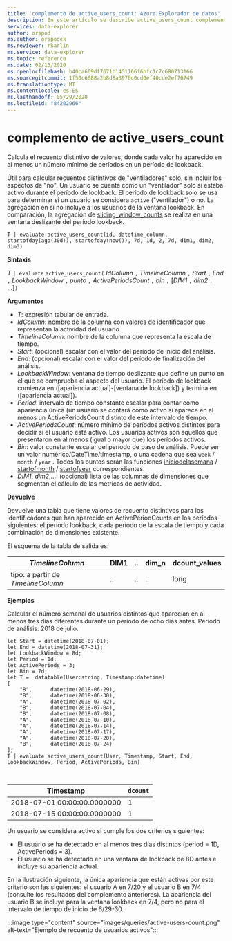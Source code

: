 ```yaml
---
title: 'complemento de active_users_count: Azure Explorador de datos'
description: En este artículo se describe active_users_count complemento en Azure Explorador de datos.
services: data-explorer
author: orspod
ms.author: orspodek
ms.reviewer: rkarlin
ms.service: data-explorer
ms.topic: reference
ms.date: 02/13/2020
ms.openlocfilehash: b40ca669df7671b1451166f6bfc1c7c680713166
ms.sourcegitcommit: 1f50c6688a2b8d8a3976c0cd0ef40cde2ef76749
ms.translationtype: MT
ms.contentlocale: es-ES
ms.lasthandoff: 05/29/2020
ms.locfileid: "84202966"
---
```

# <a name="active_users_count-plugin"></a>complemento de active_users_count

Calcula el recuento distintivo de valores, donde cada valor ha aparecido en al menos un número mínimo de períodos en un período de lookback.

Útil para calcular recuentos distintivos de "ventiladores" solo, sin incluir los aspectos de "no". Un usuario se cuenta como un "ventilador" solo si estaba activo durante el período de lookback. El período de lookback solo se usa para determinar si un usuario se considera `active` ("ventilador") o no. La agregación en sí no incluye a los usuarios de la ventana lookback. En comparación, la agregación de [sliding_window_counts](sliding-window-counts-plugin.md) se realiza en una ventana deslizante del período lookback.

```kusto
T | evaluate active_users_count(id, datetime_column, startofday(ago(30d)), startofday(now()), 7d, 1d, 2, 7d, dim1, dim2, dim3)
```

**Sintaxis**

*T* `| evaluate` `active_users_count(` *IdColumn* `,` *TimelineColumn* `,` *Start* `,` *End* `,` *LookbackWindow* `,` *punto* `,` *ActivePeriodsCount* `,` *bin* `,` [*DIM1* `,` *dim2* `,` ...]`)`

**Argumentos**

* *T*: expresión tabular de entrada.
* *IdColumn*: nombre de la columna con valores de identificador que representan la actividad del usuario. 
* *TimelineColumn*: nombre de la columna que representa la escala de tiempo.
* *Start*: (opcional) escalar con el valor del período de inicio del análisis.
* *End*: (opcional) escalar con el valor del período de finalización del análisis.
* *LookbackWindow*: ventana de tiempo deslizante que define un punto en el que se comprueba el aspecto del usuario. El período de lookback comienza en ([apariencia actual]-[ventana de lookback]) y termina en ([apariencia actual]). 
* *Period*: intervalo de tiempo constante escalar para contar como apariencia única (un usuario se contará como activo si aparece en al menos un ActivePeriodsCount distinto de este intervalo de tiempo.
* *ActivePeriodsCount*: número mínimo de períodos activos distintos para decidir si el usuario está activo. Los usuarios activos son aquellos que presentaron en al menos (igual o mayor que) los períodos activos.
* *Bin*: valor constante escalar del período de paso de análisis. Puede ser un valor numérico/DateTime/timestamp, o una cadena que sea `week` / `month` / `year` . Todos los puntos serán las funciones [iniciodelasemana](startofweekfunction.md) / [startofmonth](startofmonthfunction.md) / [startofyear](startofyearfunction.md) correspondientes.
* *DIM1*, *dim2*,...: (opcional) lista de las columnas de dimensiones que segmentan el cálculo de las métricas de actividad.

**Devuelve**

Devuelve una tabla que tiene valores de recuento distintivos para los identificadores que han aparecido en ActivePeriodCounts en los períodos siguientes: el período lookback, cada período de la escala de tiempo y cada combinación de dimensiones existente.

El esquema de la tabla de salida es:

|*TimelineColumn*|DIM1|..|dim_n|dcount_values|
|---|---|---|---|---|
|tipo: a partir de *TimelineColumn*|..|..|..|long|


**Ejemplos**

Calcular el número semanal de usuarios distintos que aparecían en al menos tres días diferentes durante un período de ocho días antes. Período de análisis: 2018 de julio.

```kusto
let Start = datetime(2018-07-01);
let End = datetime(2018-07-31);
let LookbackWindow = 8d;
let Period = 1d;
let ActivePeriods = 3;
let Bin = 7d; 
let T =  datatable(User:string, Timestamp:datetime)
[
    "B",      datetime(2018-06-29),
    "B",      datetime(2018-06-30),
    "A",      datetime(2018-07-02),
    "B",      datetime(2018-07-04),
    "B",      datetime(2018-07-08),
    "A",      datetime(2018-07-10),
    "A",      datetime(2018-07-14),
    "A",      datetime(2018-07-17),
    "A",      datetime(2018-07-20),
    "B",      datetime(2018-07-24)
]; 
T | evaluate active_users_count(User, Timestamp, Start, End, LookbackWindow, Period, ActivePeriods, Bin)



```

|Timestamp|`dcount`|
|---|---|
|2018-07-01 00:00:00.0000000|1|
|2018-07-15 00:00:00.0000000|1|

Un usuario se considera activo si cumple los dos criterios siguientes: 
* El usuario se ha detectado en al menos tres días distintos (period = 1D, ActivePeriods = 3).
* El usuario se ha detectado en una ventana de lookback de 8D antes e incluye su apariencia actual.

En la ilustración siguiente, la única apariencia que están activas por este criterio son las siguientes: el usuario A en 7/20 y el usuario B en 7/4 (consulte los resultados del complemento anteriores). La apariencia del usuario B se incluye para la ventana lookback en 7/4, pero no para el intervalo de tiempo de inicio de 6/29-30. 

:::image type="content" source="images/queries/active-users-count.png" alt-text="Ejemplo de recuento de usuarios activos":::
